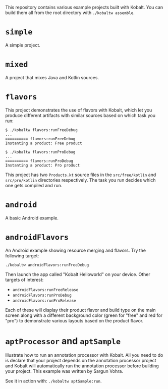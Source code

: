 This repository contains various example projects built with Kobalt. You can build them all from the root directory with `./kobaltw assemble`.

# `simple`

A simple project.

# `mixed`

A project that mixes Java and Kotlin sources.

# `flavors`

This project demonstrates the use of flavors with Kobalt, which let you produce different artifacts with similar sources based on which task you run:

```
$ ./kobaltw flavors:runFreeDebug
...
========== flavors:runFreeDebug
Instanting a product: Free product

$ ./kobaltw flavors:runProDebug
...
========== flavors:runProDebug
Instanting a product: Pro product
```

This project has two `Products.kt` source files in the `src/free/kotlin` and `src/pro/kotlin` directories respectively. The task you run decides which one gets compiled and run.

# `android`

A basic Android example.

# `androidFlavors`

An Android example showing resource merging and flavors. Try the following target:

```
./kobaltw androidFlavors:runFreeDebug
```

Then launch the app called "Kobalt Helloworld" on your device. Other targets of interest:

 - `androidFlavors:runFreeRelease`
 - `androidFlavors:runProDebug`
 - `androidFlavors:runProRelease`

 Each of these will display their product flavor and build type on the main screen along with a different background color (green for "free" and red for "pro") to demonstrate various layouts based on the product flavor.

# `aptProcessor` and `aptSample`

Illustrate how to run an annotation processor with Kobalt. All you need to do is declare that your project depends on the annotation
processor project and Kobalt will automatically run the annotation processor before building your project. This example was written by Sargun Vohra.

See it in action with: `./kobaltw aptSample:run`.


